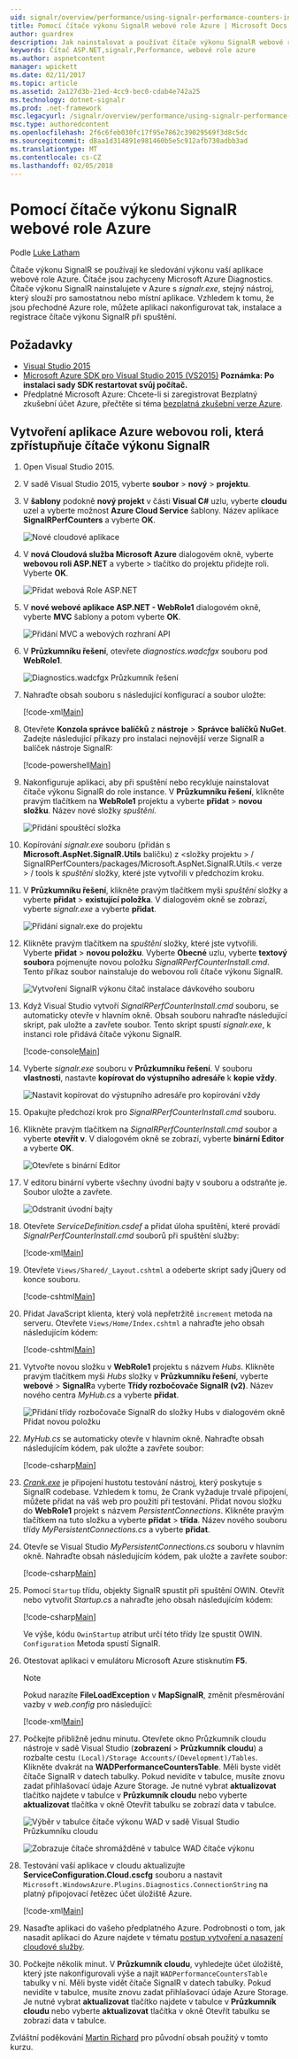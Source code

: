 ```yaml
---
uid: signalr/overview/performance/using-signalr-performance-counters-in-an-azure-web-role
title: Pomocí čítače výkonu SignalR webové role Azure | Microsoft Docs
author: guardrex
description: Jak nainstalovat a používat čítače výkonu SignalR webové role Azure.
keywords: Čítač ASP.NET,signalr,Performance, webové role azure
ms.author: aspnetcontent
manager: wpickett
ms.date: 02/11/2017
ms.topic: article
ms.assetid: 2a127d3b-21ed-4cc9-bec0-cdab4e742a25
ms.technology: dotnet-signalr
ms.prod: .net-framework
msc.legacyurl: /signalr/overview/performance/using-signalr-performance-counters-in-an-azure-web-role
msc.type: authoredcontent
ms.openlocfilehash: 2f6c6feb030fc17f95e7862c39029569f3d8c5dc
ms.sourcegitcommit: d8aa1d314891e981460b5e5c912afb730adbb3ad
ms.translationtype: MT
ms.contentlocale: cs-CZ
ms.lasthandoff: 02/05/2018
---
```

# <a name="using-signalr-performance-counters-in-an-azure-web-role"></a>Pomocí čítače výkonu SignalR webové role Azure

Podle [Luke Latham](https://github.com/guardrex)

Čítače výkonu SignalR se používají ke sledování výkonu vaší aplikace webové role Azure. Čítače jsou zachyceny Microsoft Azure Diagnostics. Čítače výkonu SignalR nainstalujete v Azure s *signalr.exe*, stejný nástroj, který slouží pro samostatnou nebo místní aplikace. Vzhledem k tomu, že jsou přechodné Azure role, můžete aplikaci nakonfigurovat tak, instalace a registrace čítače výkonu SignalR při spuštění.

## <a name="prerequisites"></a>Požadavky

* [Visual Studio 2015](https://www.visualstudio.com/vs/visual-studio-express/)
* [Microsoft Azure SDK pro Visual Studio 2015 (VS2015)](https://azure.microsoft.com/downloads/) **Poznámka: Po instalaci sady SDK restartovat svůj počítač.**
* Předplatné Microsoft Azure: Chcete-li si zaregistrovat Bezplatný zkušební účet Azure, přečtěte si téma [bezplatná zkušební verze Azure](https://azure.microsoft.com/free/).

## <a name="creating-an-azure-web-role-application-that-exposes-signalr-performance-counters"></a>Vytvoření aplikace Azure webovou roli, která zpřístupňuje čítače výkonu SignalR

1. Open Visual Studio 2015.

2. V sadě Visual Studio 2015, vyberte **soubor** > **nový** > **projektu**.

3. V **šablony** podokně **nový projekt** v části **Visual C#** uzlu, vyberte **cloudu** uzel a vyberte možnost **Azure Cloud Service** šablony. Název aplikace **SignalRPerfCounters** a vyberte **OK**.

   ![Nové cloudové aplikace](using-signalr-performance-counters-in-an-azure-web-role/_static/image1.png)
    
4. V **nová Cloudová služba Microsoft Azure** dialogovém okně, vyberte **webovou roli ASP.NET** a vyberte > tlačítko do projektu přidejte roli. Vyberte **OK**.

   ![Přidat webová Role ASP.NET](using-signalr-performance-counters-in-an-azure-web-role/_static/image2.png)
    
5. V **nové webové aplikace ASP.NET - WebRole1** dialogovém okně, vyberte **MVC** šablony a potom vyberte **OK**.

   ![Přidání MVC a webových rozhraní API](using-signalr-performance-counters-in-an-azure-web-role/_static/image3.png)
    
6. V **Průzkumníku řešení**, otevřete *diagnostics.wadcfgx* souboru pod **WebRole1**.

   ![Diagnostics.wadcfgx Průzkumník řešení](using-signalr-performance-counters-in-an-azure-web-role/_static/image4.png)
    
7. Nahraďte obsah souboru s následující konfigurací a soubor uložte:

   [!code-xml[Main](using-signalr-performance-counters-in-an-azure-web-role/samples/sample1.xml)]
    
8. Otevřete **Konzola správce balíčků** z **nástroje** > **Správce balíčků NuGet**. Zadejte následující příkazy pro instalaci nejnovější verze SignalR a balíček nástroje SignalR:

   [!code-powershell[Main](using-signalr-performance-counters-in-an-azure-web-role/samples/sample2.ps1)]
    
9. Nakonfiguruje aplikaci, aby při spuštění nebo recykluje nainstalovat čítače výkonu SignalR do role instance. V **Průzkumníku řešení**, klikněte pravým tlačítkem na **WebRole1** projektu a vyberte **přidat** > **novou složku**. Název nové složky *spuštění*.

   ![Přidání spouštěcí složka](using-signalr-performance-counters-in-an-azure-web-role/_static/image5.png)
    
10. Kopírování *signalr.exe* souboru (přidán s **Microsoft.AspNet.SignalR.Utils** balíčku) z \<složky projektu > / SignalRPerfCounters/packages/Microsoft.AspNet.SignalR.Utils.\< verze > / tools k *spuštění* složky, které jste vytvořili v předchozím kroku.

11. V **Průzkumníku řešení**, klikněte pravým tlačítkem myši *spuštění* složky a vyberte **přidat** > **existující položka**. V dialogovém okně se zobrazí, vyberte *signalr.exe* a vyberte **přidat**.

    ![Přidání signalr.exe do projektu](using-signalr-performance-counters-in-an-azure-web-role/_static/image6.png)
    
12. Klikněte pravým tlačítkem na *spuštění* složky, které jste vytvořili. Vyberte **přidat** > **novou položku**. Vyberte **Obecné** uzlu, vyberte **textový soubor**a pojmenujte novou položku *SignalRPerfCounterInstall.cmd*. Tento příkaz soubor nainstaluje do webovou roli čítače výkonu SignalR.

    ![Vytvoření SignalR výkonu čítač instalace dávkového souboru](using-signalr-performance-counters-in-an-azure-web-role/_static/image7.png)
     
13. Když Visual Studio vytvoří *SignalRPerfCounterInstall.cmd* souboru, se automaticky otevře v hlavním okně. Obsah souboru nahraďte následující skript, pak uložte a zavřete soubor. Tento skript spustí *signalr.exe*, k instanci role přidává čítače výkonu SignalR.

    [!code-console[Main](using-signalr-performance-counters-in-an-azure-web-role/samples/sample3.cmd)]
    
14. Vyberte *signalr.exe* souboru v **Průzkumníku řešení**. V souboru **vlastnosti**, nastavte **kopírovat do výstupního adresáře** k **kopie vždy**.

    ![Nastavit kopírovat do výstupního adresáře pro kopírování vždy](using-signalr-performance-counters-in-an-azure-web-role/_static/image8.png)
    
15. Opakujte předchozí krok pro *SignalRPerfCounterInstall.cmd* souboru.

    
16. Klikněte pravým tlačítkem na *SignalRPerfCounterInstall.cmd* soubor a vyberte **otevřít v**. V dialogovém okně se zobrazí, vyberte **binární Editor** a vyberte **OK**.

    ![Otevřete s binární Editor](using-signalr-performance-counters-in-an-azure-web-role/_static/image9.png)
    
17. V editoru binární vyberte všechny úvodní bajty v souboru a odstraňte je. Soubor uložte a zavřete.

    ![Odstranit úvodní bajty](using-signalr-performance-counters-in-an-azure-web-role/_static/image10.png)
    
18. Otevřete *ServiceDefinition.csdef* a přidat úloha spuštění, které provádí *SignalrPerfCounterInstall.cmd* souborů při spuštění služby:

    [!code-xml[Main](using-signalr-performance-counters-in-an-azure-web-role/samples/sample4.xml?highlight=4-7)]
    
19. Otevřete `Views/Shared/_Layout.cshtml` a odeberte skript sady jQuery od konce souboru.

    [!code-cshtml[Main](using-signalr-performance-counters-in-an-azure-web-role/samples/sample5.cshtml)]
    
20. Přidat JavaScript klienta, který volá nepřetržitě `increment` metoda na serveru. Otevřete `Views/Home/Index.cshtml` a nahraďte jeho obsah následujícím kódem:

    [!code-cshtml[Main](using-signalr-performance-counters-in-an-azure-web-role/samples/sample6.cshtml)]
    
21. Vytvořte novou složku v **WebRole1** projektu s názvem *Hubs*. Klikněte pravým tlačítkem myši *Hubs* složky v **Průzkumníku řešení**, vyberte **webové** > **SignalR**a vyberte  **Třídy rozbočovače SignalR (v2)**. Název nového centra *MyHub.cs* a vyberte **přidat**.

    ![Přidání třídy rozbočovače SignalR do složky Hubs v dialogovém okně Přidat novou položku](using-signalr-performance-counters-in-an-azure-web-role/_static/image13.png)

22. *MyHub.cs* se automaticky otevře v hlavním okně. Nahraďte obsah následujícím kódem, pak uložte a zavřete soubor:

    [!code-csharp[Main](using-signalr-performance-counters-in-an-azure-web-role/samples/sample7.cs)]
    
23. *[Crank.exe](signalr-connection-density-testing-with-crank.md)*  je připojení hustotu testování nástroj, který poskytuje s SignalR codebase. Vzhledem k tomu, že Crank vyžaduje trvalé připojení, můžete přidat na váš web pro použití při testování. Přidat novou složku do **WebRole1** projekt s názvem *PersistentConnections*. Klikněte pravým tlačítkem na tuto složku a vyberte **přidat** > **třída**. Název nového souboru třídy *MyPersistentConnections.cs* a vyberte **přidat**.

24. Otevře se Visual Studio *MyPersistentConnections.cs* souboru v hlavním okně. Nahraďte obsah následujícím kódem, pak uložte a zavřete soubor:

    [!code-csharp[Main](using-signalr-performance-counters-in-an-azure-web-role/samples/sample8.cs)]
    
25. Pomocí `Startup` třídu, objekty SignalR spustit při spuštění OWIN. Otevřít nebo vytvořit *Startup.cs* a nahraďte jeho obsah následujícím kódem:

    [!code-csharp[Main](using-signalr-performance-counters-in-an-azure-web-role/samples/sample9.cs)]
    
    Ve výše, kódu `OwinStartup` atribut určí této třídy lze spustit OWIN. `Configuration` Metoda spustí SignalR.
    
26. Otestovat aplikaci v emulátoru Microsoft Azure stisknutím **F5**.

    > [!NOTE]
    > Pokud narazíte **FileLoadException** v **MapSignalR**, změnit přesměrování vazby v *web.config* pro následující:

    [!code-xml[Main](using-signalr-performance-counters-in-an-azure-web-role/samples/sample12.xml?highlight=3,7)]
    
27. Počkejte přibližně jednu minutu. Otevřete okno Průzkumník cloudu nástroje v sadě Visual Studio (**zobrazení** > **Průzkumník cloudu**) a rozbalte cestu `(Local)/Storage Accounts/(Development)/Tables`. Klikněte dvakrát na **WADPerformanceCountersTable**. Měli byste vidět čítače SignalR v datech tabulky. Pokud nevidíte v tabulce, musíte znovu zadat přihlašovací údaje Azure Storage. Je nutné vybrat **aktualizovat** tlačítko najdete v tabulce v **Průzkumník cloudu** nebo vyberte **aktualizovat** tlačítka v okně Otevřít tabulku se zobrazí data v tabulce.

    ![Výběr v tabulce čítače výkonu WAD v sadě Visual Studio Průzkumníku cloudu](using-signalr-performance-counters-in-an-azure-web-role/_static/image11.png)

    ![Zobrazuje čítače shromážděné v tabulce WAD čítače výkonu](using-signalr-performance-counters-in-an-azure-web-role/_static/image12.png)
    
28. Testování vaší aplikace v cloudu aktualizujte **ServiceConfiguration.Cloud.cscfg** souboru a nastavit `Microsoft.WindowsAzure.Plugins.Diagnostics.ConnectionString` na platný připojovací řetězec účet úložiště Azure.

    [!code-xml[Main](using-signalr-performance-counters-in-an-azure-web-role/samples/sample10.xml)]

29. Nasaďte aplikaci do vašeho předplatného Azure. Podrobnosti o tom, jak nasadit aplikaci do Azure najdete v tématu [postup vytvoření a nasazení cloudové služby](https://docs.microsoft.com/azure/cloud-services/cloud-services-how-to-create-deploy).

30. Počkejte několik minut. V **Průzkumník cloudu**, vyhledejte účet úložiště, který jste nakonfigurovali výše a najít `WADPerformanceCountersTable` tabulky v ní. Měli byste vidět čítače SignalR v datech tabulky. Pokud nevidíte v tabulce, musíte znovu zadat přihlašovací údaje Azure Storage. Je nutné vybrat **aktualizovat** tlačítko najdete v tabulce v **Průzkumník cloudu** nebo vyberte **aktualizovat** tlačítka v okně Otevřít tabulku se zobrazí data v tabulce.

Zvláštní poděkování [Martin Richard](https://social.msdn.microsoft.com/profile/Martin+Richard) pro původní obsah použitý v tomto kurzu.
